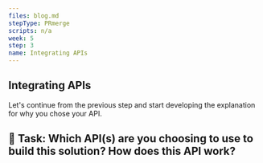 ```yaml
---
files: blog.md
stepType: PRmerge
scripts: n/a
week: 5
step: 3
name: Integrating APIs
---
```


## Integrating APIs

Let's continue from the previous step and start developing the explanation for why you chose your API. 

## :pencil: Task: Which API(s) are you choosing to use to build this solution? How does this API work?

